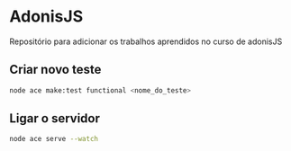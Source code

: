 # AdonisJS

Repositório para adicionar os trabalhos aprendidos no curso de adonisJS

## Criar novo teste

```bash
node ace make:test functional <nome_do_teste>
```

## Ligar o servidor

```bash
node ace serve --watch
```
